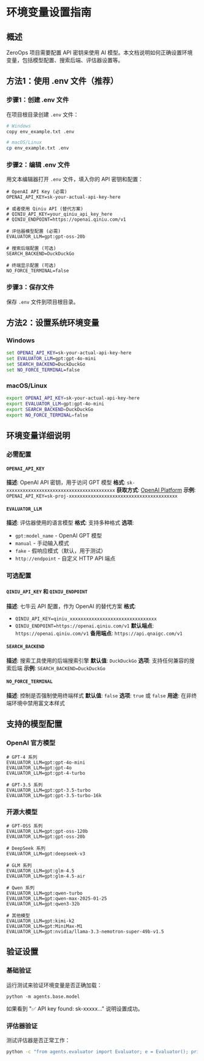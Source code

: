 # 环境变量设置指南

## 概述

ZeroOps 项目需要配置 API 密钥来使用 AI 模型。本文档说明如何正确设置环境变量，包括模型配置、搜索后端、评估器设置等。

## 方法1：使用 .env 文件（推荐）

### 步骤1：创建 .env 文件
在项目根目录创建 `.env` 文件：

```bash
# Windows
copy env_example.txt .env

# macOS/Linux
cp env_example.txt .env
```

### 步骤2：编辑 .env 文件
用文本编辑器打开 `.env` 文件，填入你的 API 密钥和配置：

```env
# OpenAI API Key (必需)
OPENAI_API_KEY=sk-your-actual-api-key-here

# 或者使用 Qiniu API (替代方案)
# QINIU_API_KEY=your_qiniu_api_key_here
# QINIU_ENDPOINT=https://openai.qiniu.com/v1

# 评估器模型配置 (必需)
EVALUATOR_LLM=gpt:gpt-oss-20b

# 搜索后端配置 (可选)
SEARCH_BACKEND=DuckDuckGo

# 终端显示配置 (可选)
NO_FORCE_TERMINAL=false
```

### 步骤3：保存文件
保存 `.env` 文件到项目根目录。

## 方法2：设置系统环境变量

### Windows
```cmd
set OPENAI_API_KEY=sk-your-actual-api-key-here
set EVALUATOR_LLM=gpt:gpt-4o-mini
set SEARCH_BACKEND=DuckDuckGo
set NO_FORCE_TERMINAL=false
```

### macOS/Linux
```bash
export OPENAI_API_KEY=sk-your-actual-api-key-here
export EVALUATOR_LLM=gpt:gpt-4o-mini
export SEARCH_BACKEND=DuckDuckGo
export NO_FORCE_TERMINAL=false
```

## 环境变量详细说明

### 必需配置

#### `OPENAI_API_KEY`
**描述**: OpenAI API 密钥，用于访问 GPT 模型
**格式**: `sk-xxxxxxxxxxxxxxxxxxxxxxxxxxxxxxxxxxxxxxxx`
**获取方式**: [OpenAI Platform](https://platform.openai.com/api-keys)
**示例**: `OPENAI_API_KEY=sk-proj-xxxxxxxxxxxxxxxxxxxxxxxxxxxxxxxxxxxxxxxx`

#### `EVALUATOR_LLM`
**描述**: 评估器使用的语言模型
**格式**: 支持多种格式
**选项**:
- `gpt:model_name` - OpenAI GPT 模型
- `manual` - 手动输入模式
- `fake` - 假响应模式（默认，用于测试）
- `http://endpoint` - 自定义 HTTP API 端点

### 可选配置

#### `QINIU_API_KEY` 和 `QINIU_ENDPOINT`
**描述**: 七牛云 API 配置，作为 OpenAI 的替代方案
**格式**: 
- `QINIU_API_KEY=qiniu_xxxxxxxxxxxxxxxxxxxxxxxxxxxxxxxx`
- `QINIU_ENDPOINT=https://openai.qiniu.com/v1`
**默认端点**: `https://openai.qiniu.com/v1`
**备用端点**: `https://api.qnaigc.com/v1`

#### `SEARCH_BACKEND`
**描述**: 搜索工具使用的后端搜索引擎
**默认值**: `DuckDuckGo`
**选项**: 支持任何兼容的搜索后端
**示例**: `SEARCH_BACKEND=DuckDuckGo`

#### `NO_FORCE_TERMINAL`
**描述**: 控制是否强制使用终端样式
**默认值**: `false`
**选项**: `true` 或 `false`
**用途**: 在非终端环境中禁用富文本样式

## 支持的模型配置

### OpenAI 官方模型
```env
# GPT-4 系列
EVALUATOR_LLM=gpt:gpt-4o-mini
EVALUATOR_LLM=gpt:gpt-4o
EVALUATOR_LLM=gpt:gpt-4-turbo

# GPT-3.5 系列
EVALUATOR_LLM=gpt:gpt-3.5-turbo
EVALUATOR_LLM=gpt:gpt-3.5-turbo-16k
```

### 开源大模型
```env
# GPT-OSS 系列
EVALUATOR_LLM=gpt:gpt-oss-120b
EVALUATOR_LLM=gpt:gpt-oss-20b

# DeepSeek 系列
EVALUATOR_LLM=gpt:deepseek-v3

# GLM 系列
EVALUATOR_LLM=gpt:glm-4.5
EVALUATOR_LLM=gpt:glm-4.5-air

# Qwen 系列
EVALUATOR_LLM=gpt:qwen-turbo
EVALUATOR_LLM=gpt:qwen-max-2025-01-25
EVALUATOR_LLM=gpt:qwen3-32b

# 其他模型
EVALUATOR_LLM=gpt:kimi-k2
EVALUATOR_LLM=gpt:MiniMax-M1
EVALUATOR_LLM=gpt:nvidia/llama-3.3-nemotron-super-49b-v1.5
```

## 验证设置

### 基础验证
运行测试来验证环境变量是否正确加载：

```bashs
python -m agents.base.model
```

如果看到 "✅ API key found: sk-xxxxx..." 说明设置成功。

### 评估器验证
测试评估器是否正常工作：

```bash
python -c "from agents.evaluator import Evaluator; e = Evaluator(); print('✅ Evaluator 初始化成功！')"
```
